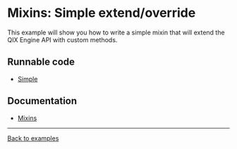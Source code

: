 # Mixins: Simple extend/override

This example will show you how to write a simple mixin that will extend
the QIX Engine API with custom methods.

## Runnable code

* [Simple](./simple.js)

## Documentation

* [Mixins](/docs/api.md#mixins)

---

[Back to examples](/examples/README.md#runnable-examples)
